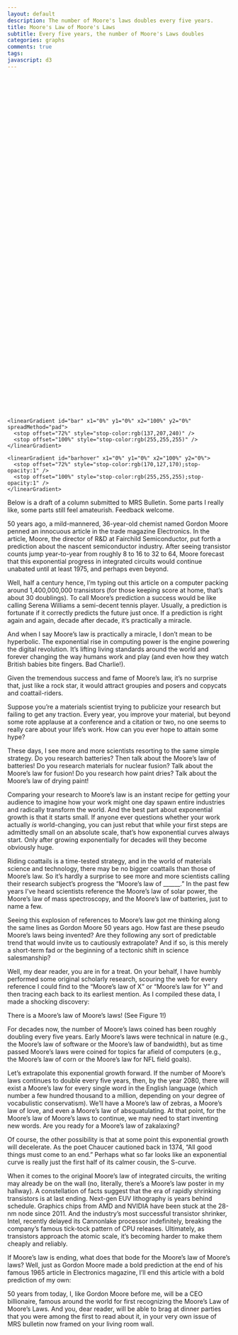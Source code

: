```yaml
---
layout: default
description: The number of Moore's laws doubles every five years.
title: Moore's Law of Moore's Laws
subtitle: Every five years, the number of Moore's Laws doubles
categories: graphs
comments: true
tags:
javascript: d3
---
```


<style>
  text,circle {pointer-events:none}
  .bars:hover {fill:url(#barhover)}
</style>

<svg id="mooreslaw" viewbox="0 0 720 1080">
  <defs>

    <linearGradient id="bar" x1="0%" y1="0%" x2="100%" y2="0%" spreadMethod="pad">
      <stop offset="72%" style="stop-color:rgb(137,207,240)" />
      <stop offset="100%" style="stop-color:rgb(255,255,255)" />
    </linearGradient>

    <linearGradient id="barhover" x1="0%" y1="0%" x2="100%" y2="0%">
      <stop offset="72%" style="stop-color:rgb(170,127,170);stop-opacity:1" />
      <stop offset="100%" style="stop-color:rgb(255,255,255);stop-opacity:1" />
    </linearGradient>

  </defs>
</svg>

<script src='{{ site.url }}/js/mooreslaw.js'> </script>

Below is a draft of a column submitted to MRS Bulletin. Some parts I really like, some parts still feel amateurish. Feedback welcome.

50 years ago, a mild-mannered, 36-year-old chemist named Gordon Moore penned an innocuous article in the trade magazine Electronics. In the article, Moore, the director of R&D at Fairchild Semiconductor, put forth a prediction about the nascent semiconductor industry. After seeing transistor counts jump year-to-year from roughly 8 to 16 to 32 to 64, Moore forecast that this exponential progress in integrated circuits would continue unabated until at least 1975, and perhaps even beyond.

Well, half a century hence, I’m typing out this article on a computer packing around 1,400,000,000 transistors (for those keeping score at home, that’s about 30 doublings). To call Moore’s prediction a success would be like calling Serena Williams a semi-decent tennis player. Usually, a prediction is fortunate if it correctly predicts the future just once. If a prediction is right again and again, decade after decade, it’s practically a miracle.

And when I say Moore’s law is practically a miracle, I don’t mean to be hyperbolic. The exponential rise in computing power is the engine powering the digital revolution. It’s lifting living standards around the world and forever changing the way humans work and play (and even how they watch British babies bite fingers. Bad Charlie!).

Given the tremendous success and fame of Moore’s law, it’s no surprise that, just like a rock star, it would attract groupies and posers and copycats and coattail-riders.

Suppose you’re a materials scientist trying to publicize your research but failing to get any traction. Every year, you improve your material, but beyond some rote applause at a conference and a citation or two, no one seems to really care about your life’s work. How can you ever hope to attain some hype?

These days, I see more and more scientists resorting to the same simple strategy. Do you research batteries? Then talk about the Moore’s law of batteries! Do you research materials for nuclear fusion? Talk about the Moore’s law for fusion! Do you research how paint dries? Talk about the Moore’s law of drying paint!

Comparing your research to Moore’s law is an instant recipe for getting your audience to imagine how your work might one day spawn entire industries and radically transform the world. And the best part about exponential growth is that it starts small. If anyone ever questions whether your work actually *is* world-changing, you can just rebut that while your first steps are admittedly small on an absolute scale, that’s how exponential curves always start. Only after growing exponentially for decades will they become obviously huge.

Riding coattails is a time-tested strategy, and in the world of materials science and technology, there may be no bigger coattails than those of Moore’s law. So it’s hardly a surprise to see more and more scientists calling their research subject’s progress the “Moore’s law of ______.” In the past few years I’ve heard scientists reference the Moore’s law of solar power, the Moore’s law of mass spectroscopy, and the Moore’s law of batteries, just to name a few.

Seeing this explosion of references to Moore’s law got me thinking along the same lines as Gordon Moore 50 years ago. How fast are these pseudo Moore’s laws being invented? Are they following any sort of predictable trend that would invite us to cautiously extrapolate? And if so, is this merely a short-term fad or the beginning of a tectonic shift in science salesmanship?

Well, my dear reader, you are in for a treat. On your behalf, I have humbly performed some original scholarly research, scouring the web for every reference I could find to the “Moore’s law of X” or “Moore’s law for Y” and then tracing each back to its earliest mention. As I compiled these data, I made a shocking discovery:

There is a Moore’s law of Moore’s laws! (See Figure 1!)

For decades now, the number of Moore’s laws coined has been roughly doubling every five years. Early Moore’s laws were technical in nature (e.g., the Moore’s law of software or the Moore’s law of bandwidth), but as time passed Moore’s laws were coined for topics far afield of computers (e.g., the Moore’s law of corn or the Moore’s law for NFL field goals).

Let’s extrapolate this exponential growth forward. If the number of Moore’s laws continues to double every five years, then, by the year 2080, there will exist a Moore’s law for every single word in the English language (which number a few hundred thousand to a million, depending on your degree of vocabulistic conservatism). We’ll have a Moore’s law of zebras, a Moore’s law of love, and even a Moore’s law of absquatulating. At that point, for the Moore’s law of Moore’s laws to continue, we may need to start inventing new words. Are you ready for a Moore’s law of zakalaxing?

Of course, the other possibility is that at some point this exponential growth will decelerate. As the poet Chaucer cautioned back in 1374, “All good things must come to an end.” Perhaps what so far looks like an exponential curve is really just the first half of its calmer cousin, the S-curve.

When it comes to the original Moore’s law of integrated circuits, the writing may already be on the wall (no, literally, there’s a Moore’s law poster in my hallway). A constellation of facts suggest that the era of rapidly shrinking transistors is at last ending. Next-gen EUV lithography is years behind schedule. Graphics chips from AMD and NVIDIA have been stuck at the 28-nm node since 2011. And the industry’s most successful transistor shrinker, Intel, recently delayed its Cannonlake processor indefinitely, breaking the company’s famous tick-tock pattern of CPU releases. Ultimately, as transistors approach the atomic scale, it’s becoming harder to make them cheaply and reliably.

If Moore’s law is ending, what does that bode for the Moore’s law of Moore’s laws? Well, just as Gordon Moore made a bold prediction at the end of his famous 1965 article in Electronics magazine, I’ll end this article with a bold prediction of my own:

50 years from today, I, like Gordon Moore before me, will be a CEO billionaire, famous around the world for first recognizing the Moore’s Law of Moore’s Laws. And you, dear reader, will be able to brag at dinner parties that you were among the first to read about it, in your very own issue of MRS bulletin now framed on your living room wall.
